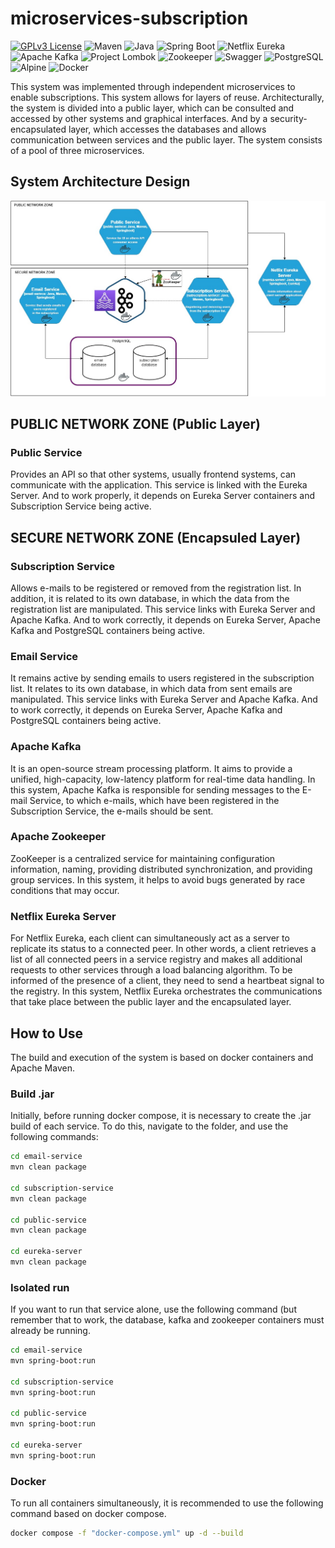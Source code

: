# microservices-subscription

[![GPLv3 License](https://img.shields.io/badge/license-GPL%20v3-yellow.svg)](https://opensource.org/licenses/) 
![Maven](https://img.shields.io/badge/maven-3.8.6-green) 
![Java](https://img.shields.io/badge/java-17-red) 
![Spring Boot](https://img.shields.io/badge/springboot-2.7.0-ligthgreen)
![Netflix Eureka](https://img.shields.io/badge/eureka-netflix-darkred)
![Apache Kafka](https://img.shields.io/badge/kafka-3.2.0-black)
![Project Lombok](https://img.shields.io/badge/lombok-1.18.24-darkred)
![Zookeeper](https://img.shields.io/badge/zookeeper-3.8.0-darkgreen)
![Swagger](https://img.shields.io/badge/swagger-2022-blue)
![PostgreSQL](https://img.shields.io/badge/postgreSQL-14.4-purple)
![Alpine](https://img.shields.io/badge/alpine-3.16-darkblue)
![Docker](https://img.shields.io/badge/docker-4.9.1-blue)


This system was implemented through independent microservices to enable subscriptions. This system allows for layers of reuse. Architecturally, the system is divided into a public layer, which can be consulted and accessed by other systems and graphical interfaces. And by a security-encapsulated layer, which accesses the databases and allows communication between services and the public layer. The system consists of a pool of three microservices.

## System Architecture Design

![alt text](https://github.com/allankassio/microservices-subscription/blob/main/docs/diagrams/microservices-subscription-diagram.jpg)

## PUBLIC NETWORK ZONE (Public Layer)

### Public Service

Provides an API so that other systems, usually frontend systems, can communicate with the application.
This service is linked with the Eureka Server. And to work properly, it depends on Eureka Server containers and Subscription Service being active.

## SECURE NETWORK ZONE (Encapsuled Layer)

### Subscription Service

Allows e-mails to be registered or removed from the registration list. In addition, it is related to its own database, in which the data from the registration list are manipulated.
This service links with Eureka Server and Apache Kafka. And to work correctly, it depends on Eureka Server, Apache Kafka and PostgreSQL containers being active.

### Email Service

It remains active by sending emails to users registered in the subscription list. It relates to its own database, in which data from sent emails are manipulated.
This service links with Eureka Server and Apache Kafka. And to work correctly, it depends on Eureka Server, Apache Kafka and PostgreSQL containers being active.

### Apache Kafka

It is an open-source stream processing platform. It aims to provide a unified, high-capacity, low-latency platform for real-time data handling. In this system, Apache Kafka is responsible for sending messages to the E-mail Service, to which e-mails, which have been registered in the Subscription Service, the e-mails should be sent.

### Apache Zookeeper

ZooKeeper is a centralized service for maintaining configuration information, naming, providing distributed synchronization, and providing group services. In this system, it helps to avoid bugs generated by race conditions that may occur.

### Netflix Eureka Server

For Netflix Eureka, each client can simultaneously act as a server to replicate its status to a connected peer. In other words, a client retrieves a list of all connected peers in a service registry and makes all additional requests to other services through a load balancing algorithm. To be informed of the presence of a client, they need to send a heartbeat signal to the registry. In this system, Netflix Eureka orchestrates the communications that take place between the public layer and the encapsulated layer.

## How to Use

The build and execution of the system is based on docker containers and Apache Maven.

### Build .jar

Initially, before running docker compose, it is necessary to create the .jar build of each service. To do this, navigate to the folder, and use the following commands:

```sh
cd email-service
mvn clean package

cd subscription-service
mvn clean package

cd public-service
mvn clean package

cd eureka-server
mvn clean package
```

### Isolated run

If you want to run that service alone, use the following command (but remember that to work, the database, kafka and zookeeper containers must already be running.

```sh
cd email-service
mvn spring-boot:run

cd subscription-service
mvn spring-boot:run

cd public-service
mvn spring-boot:run

cd eureka-server
mvn spring-boot:run
```

### Docker

To run all containers simultaneously, it is recommended to use the following command based on docker compose.

```sh
docker compose -f "docker-compose.yml" up -d --build
```
